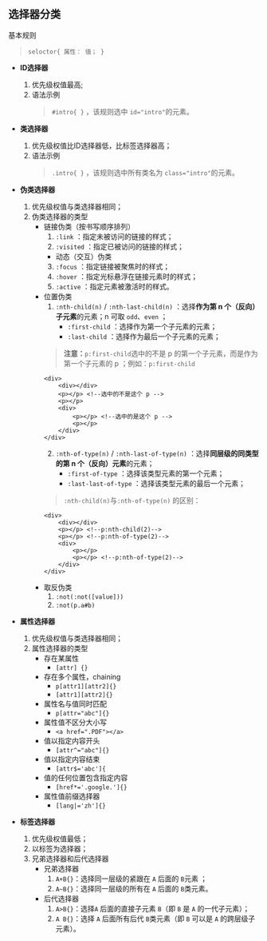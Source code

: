 ## 选择器分类
基本规则
>`seloctor{
        属性： 值；
    }`

* **ID选择器**
    1. 优先级权值最高;
    2. 语法示例
        >`#intro{ }` ，该规则选中 `id="intro"`的元素。
* **类选择器**
    1. 优先级权值比ID选择器低，比标签选择器高；
    2. 语法示例
        >`.intro{ }` ，该规则选中所有类名为 `class="intro"`的元素。

* **伪类选择器**
    1. 优先级权值与类选择器相同；
    2. 伪类选择器的类型
        * 链接伪类（按书写顺序排列）
            1. `:link` ：指定未被访问的链接的样式；
            2. `:visited` ：指定已被访问的链接的样式；
            * 动态（交互）伪类
            3. `:focus` ：指定链接被聚焦时的样式；
            4. `:hover` ：指定光标悬浮在链接元素时的样式；
            5. `:active` ：指定元素被激活时的样式。
        * 位置伪类
            1. `:nth-child(n)` / `:nth-last-child(n)` ：选择**作为第 n 个（反向）子元素**的元素；n 可取 `odd`、`even` ；
                * `:first-child` ：选择作为第一个子元素的元素；
                * `:last-child` ：选择作为最后一个子元素的元素；
            >**注意：**`p:first-child`选中的不是 p 的第一个子元素，而是作为第一个子元素的 p ；例如：`p:first-child`
            ```
            <div>
                <div></div>
                <p></p> <!--选中的不是这个 p -->
                <p></p>
                <div>
                    <p></p> <!--选中的是这个 p -->
                    <p></p>
                </div>
            </div> 
            ```     
            2. `:nth-of-type(n)` / `:nth-last-of-type(n)` ：选择**同层级的同类型的第 n 个（反向）元素**的元素；  
                * `:first-of-type` ：选择该类型元素的第一个元素；
                * `:last-last-of-type` ：选择该类型元素的最后一个元素；  
            >`:nth-child(n)`与`:nth-of-type(n)` 的区别：
            ```
            <div>  
                <div></div>
                <p></p> <!--p:nth-child(2)-->
                <p></p> <!--p:nth-of-type(2)-->
                <div>
                    <p></p> 
                    <p></p> <!--p:nth-of-type(2)-->
                </div>
            </div> 
            ```     
        * 取反伪类
            1. `:not(:not([value]))`
            2. `:not(p.a#b)`
* **属性选择器**
    1. 优先级权值与类选择器相同；
    2. 属性选择器的类型
        * 存在某属性
            * `[attr] {}`
        * 存在多个属性，chaining
            * `p[attr1][attr2]{}`
            * `[attr1][attr2]{}`
        * 属性名与值同时匹配
            * `p[attr="abc"]{}`
        * 属性值不区分大小写
            * `<a href=".PDF"></a>`
        * 值以指定内容开头
            * `[attr^="abc"]{}` 
        * 值以指定内容结束
            * `[attr$='abc']{`
        * 值的任何位置包含指定内容
            * `[href*='.google.']{}`
        * 属性值前缀选择器
            * `[lang|='zh']{}`
* **标签选择器**
    1. 优先级权值最低；
    2. 以标签为选择器；
    3. 兄弟选择器和后代选择器
        * 兄弟选择器
            1. `A+B{}`：选择同一层级的紧跟在 `A` 后面的 `B`元素 ；
            2. `A~B{}`：选择同一层级的所有在 `A` 后面的 `B`类元素。
        * 后代选择器
            1. `A>B{}`：选择`A` 后面的直接子元素 `B`（即 `B` 是 `A` 的一代子元素）；
            2. `A B{}`：选择 `A` 后面所有后代 `B`类元素（即 `B` 可以是 `A` 的跨层级子元素）。
        


